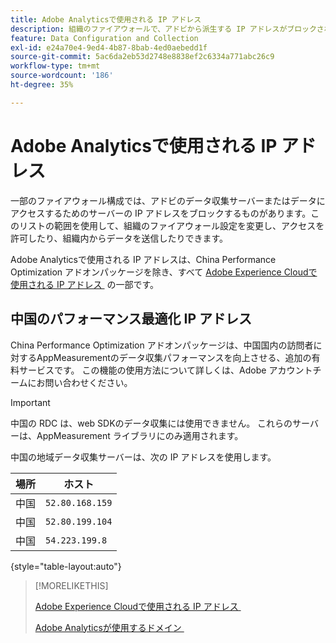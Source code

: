 ```yaml
---
title: Adobe Analyticsで使用される IP アドレス
description: 組織のファイアウォールで、アドビから派生する IP アドレスがブロックされている場合は、このリストを使用してファイアウォール設定を更新してください。
feature: Data Configuration and Collection
exl-id: e24a70e4-9ed4-4b87-8bab-4ed0aebedd1f
source-git-commit: 5ac6da2eb53d2748e8838ef2c6334a771abc26c9
workflow-type: tm+mt
source-wordcount: '186'
ht-degree: 35%

---
```


# Adobe Analyticsで使用される IP アドレス

一部のファイアウォール構成では、アドビのデータ収集サーバーまたはデータにアクセスするためのサーバーの IP アドレスをブロックするものがあります。このリストの範囲を使用して、組織のファイアウォール設定を変更し、アクセスを許可したり、組織内からデータを送信したりできます。

Adobe Analyticsで使用される IP アドレスは、China Performance Optimization アドオンパッケージを除き、すべて [Adobe Experience Cloudで使用される IP アドレス &#x200B;](https://experienceleague.adobe.com/en/docs/core-services/interface/data-collection/ip-addresses) の一部です。

## 中国のパフォーマンス最適化 IP アドレス

China Performance Optimization アドオンパッケージは、中国国内の訪問者に対するAppMeasurementのデータ収集パフォーマンスを向上させる、追加の有料サービスです。 この機能の使用方法について詳しくは、Adobe アカウントチームにお問い合わせください。

>[!IMPORTANT]
>
>中国の RDC は、web SDKのデータ収集には使用できません。 これらのサーバーは、AppMeasurement ライブラリにのみ適用されます。

中国の地域データ収集サーバーは、次の IP アドレスを使用します。

| 場所 | ホスト |
| --- | --- |
| 中国 | `52.80.168.159` |
| 中国 | `52.80.199.104` |
| 中国 | `54.223.199.8` |

{style="table-layout:auto"}

>[!MORELIKETHIS]
>
>[Adobe Experience Cloudで使用される IP アドレス &#x200B;](https://experienceleague.adobe.com/en/docs/core-services/interface/data-collection/ip-addresses)
>
>[Adobe Analyticsが使用するドメイン &#x200B;](domains.md)
